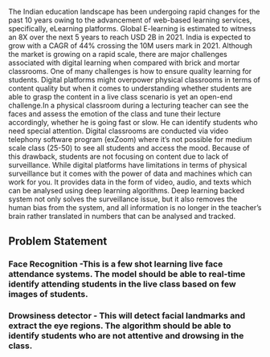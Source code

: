 The Indian education landscape has been undergoing rapid changes for the past 10 years owing to the advancement of web-based learning services, specifically, eLearning platforms.
Global E-learning is estimated to witness an 8X over the next 5 years to reach USD 2B in 2021. India is expected to grow with a CAGR of 44% crossing the 10M users mark in 2021. Although the market
is growing on a rapid scale, there are major challenges associated with digital learning when compared with brick and mortar classrooms. One of many challenges is how to ensure quality
learning for students. Digital platforms might overpower physical classrooms in terms of content quality but when it comes to understanding whether students are able to grasp the content in a live
class scenario is yet an open-end challenge.In a physical classroom during a lecturing teacher can see the faces and assess the emotion of the class and tune their lecture accordingly, whether he is going fast or slow. He can identify students who need special attention. Digital classrooms are conducted via video telephony software program (exZoom) where it’s not possible for medium scale class (25-50) to see all students and access the
mood. Because of this drawback, students are not focusing on content due to lack of surveillance. While digital platforms have limitations in terms of physical surveillance but it comes with the power of data and machines which can work for you. It provides data in the form of video, audio, and texts
which can be analysed using deep learning algorithms. Deep learning backed system not only solves the surveillance issue, but it also removes the human bias from the system, and all information is no
longer in the teacher’s brain rather translated in numbers that can be analysed and tracked.


## Problem Statement
### Face Recognition -This is a few shot learning live face attendance systems. The model should be able to real-time identify attending students in the live class based on few images of students.

### Drowsiness detector - This will detect facial landmarks and extract the eye regions. The algorithm should be able to identify students who are not attentive and drowsing in the class.

